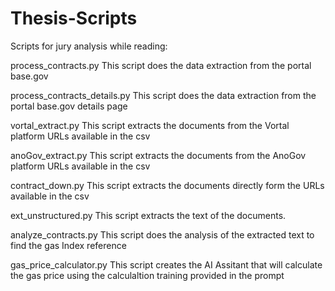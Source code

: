# Thesis-Scripts
Scripts for jury analysis while reading:

process_contracts.py
This script does the data extraction from the portal base.gov

process_contracts_details.py
This script does the data extraction from the portal base.gov details page
 
vortal_extract.py
This script extracts the documents from the Vortal platform URLs available in the csv 

anoGov_extract.py
This script extracts the documents from the AnoGov platform URLs available in the csv 

contract_down.py
This script extracts the documents directly form the URLs available in the csv 

ext_unstructured.py
This script extracts the text of the documents.

analyze_contracts.py
This script does the analysis of the extracted text to find the gas Index reference

gas_price_calculator.py
This script creates the AI Assitant that will calculate the gas price using the calculaltion training provided in the prompt

